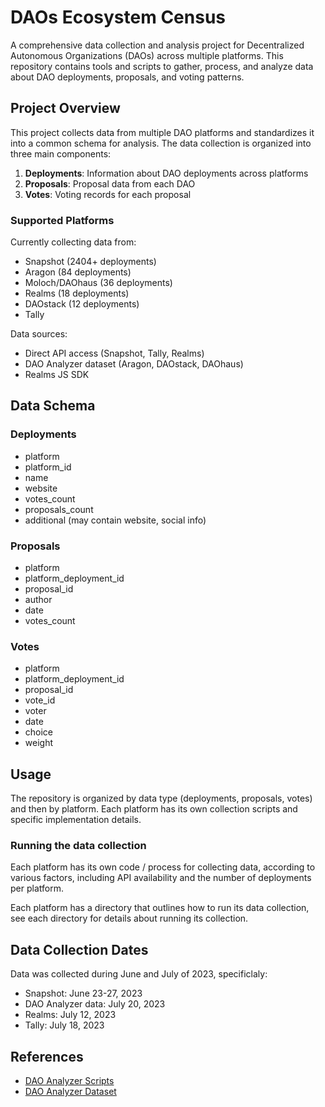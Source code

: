 # DAOs Ecosystem Census

A comprehensive data collection and analysis project for Decentralized Autonomous Organizations (DAOs) across multiple platforms. This repository contains tools and scripts to gather, process, and analyze data about DAO deployments, proposals, and voting patterns.

## Project Overview

This project collects data from multiple DAO platforms and standardizes it into a common schema for analysis. The data collection is organized into three main components:

1. **Deployments**: Information about DAO deployments across platforms
2. **Proposals**: Proposal data from each DAO
3. **Votes**: Voting records for each proposal

### Supported Platforms

Currently collecting data from:
- Snapshot (2404+ deployments)
- Aragon (84 deployments)
- Moloch/DAOhaus (36 deployments)
- Realms (18 deployments)
- DAOstack (12 deployments)
- Tally

Data sources:
- Direct API access (Snapshot, Tally, Realms)
- DAO Analyzer dataset (Aragon, DAOstack, DAOhaus)
- Realms JS SDK

## Data Schema

### Deployments
- platform
- platform_id
- name
- website
- votes_count
- proposals_count
- additional (may contain website, social info)

### Proposals
- platform
- platform_deployment_id
- proposal_id
- author
- date
- votes_count

### Votes
- platform
- platform_deployment_id
- proposal_id
- vote_id
- voter
- date
- choice
- weight

## Usage

The repository is organized by data type (deployments, proposals, votes) and
then by platform. Each platform has its own collection scripts and specific
implementation details.

### Running the data collection

Each platform has its own code / process for collecting data, according to
various factors, including API availability and the number of deployments
per platform.

Each platform has a directory that outlines how to run its data collection,
see each directory for details about running its collection.

## Data Collection Dates
Data was collected during June and July of 2023, specificlaly:

- Snapshot: June 23-27, 2023
- DAO Analyzer data: July 20, 2023
- Realms: July 12, 2023
- Tally: July 18, 2023

## References

- [DAO Analyzer Scripts](https://github.com/Grasia/dao-analyzer/blob/master/cache_scripts/README.md)
- [DAO Analyzer Dataset](https://www.kaggle.com/datasets/daviddavo/dao-analyzer)
